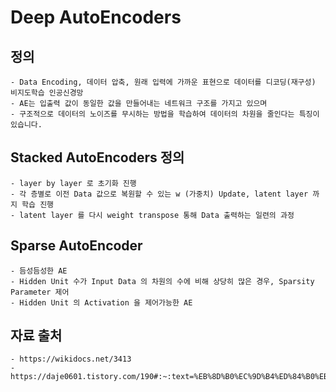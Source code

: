 # Deep AutoEncoders

## 정의
    - Data Encoding, 데이터 압축, 원래 입력에 가까운 표현으로 데이터를 디코딩(재구성) 비지도학습 인공신경망
    - AE는 입출력 값이 동일한 값을 만들어내는 네트워크 구조를 가지고 있으며
    - 구조적으로 데이터의 노이즈를 무시하는 방법을 학습하여 데이터의 차원을 줄인다는 특징이 있습니다. 

## Stacked AutoEncoders 정의
    - layer by layer 로 초기화 진행
    - 각 층별로 이전 Data 값으로 복원할 수 있는 w (가중치) Update, latent layer 까지 학습 진행
    - latent layer 를 다시 weight transpose 통해 Data 출력하는 일련의 과정

## Sparse AutoEncoder
    - 듬성듬성한 AE
    - Hidden Unit 수가 Input Data 의 차원의 수에 비해 상당히 많은 경우, Sparsity Parameter 제어
    - Hidden Unit 의 Activation 을 제어가능한 AE

## 자료 출처
    - https://wikidocs.net/3413
    - https://daje0601.tistory.com/190#:~:text=%EB%8D%B0%EC%9D%B4%ED%84%B0%EB%A5%BC%20%ED%9A%A8%EC%9C%A8%EC%A0%81%EC%9C%BC%EB%A1%9C%20%EC%9D%B8%EC%BD%94%EB%94%A9,%EC%A7%80%EB%8F%84%ED%95%99%EC%8A%B5%20%EC%9D%B8%EA%B3%B5%EC%8B%A0%EA%B2%BD%EB%A7%9D%EC%9E%85%EB%8B%88%EB%8B%A4.
    
